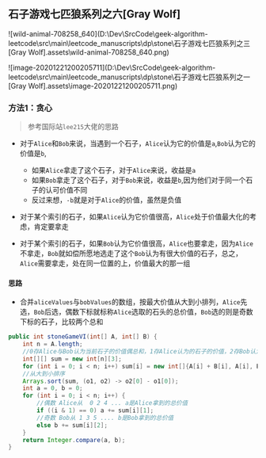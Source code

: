 ## 石子游戏七匹狼系列之六[Gray Wolf]

![wild-animal-708258_640](D:\Dev\SrcCode\geek-algorithm-leetcode\src\main\leetcode_manuscripts\dp\stone\石子游戏七匹狼系列之三[Gray Wolf].assets\wild-animal-708258_640.png)

![image-20201221200205711](D:\Dev\SrcCode\geek-algorithm-leetcode\src\main\leetcode_manuscripts\dp\stone\石子游戏七匹狼系列之一[Gray Wolf].assets\image-20201221200205711.png)

### 方法1：贪心

> 参考国际站`lee215`大佬的思路

- 对于`Alice`和`Bob`来说，当遇到一个石子，`Alice`认为它的价值是`a`,`Bob`认为它的价值是`b`, 
  - 如果`Alice`拿走了这个石子，对于`Alice`来说，收益是`a`
  - 如果`Bob`拿走了这个石子，对于`Bob`来说，收益是`b`,因为他们对于同一个石子的认可价值不同
  - 反过来想，`-b`就是对于`Alice`的价值，虽然是负值

- 对于某个索引的石子，如果`Alice`认为它价值很高，`Alice`处于价值最大化的考虑，肯定要拿走
- 对于某个索引的石子，如果`Bob`认为它价值很高，`Alice`也要拿走，因为`Alice`不拿走，`Bob`就如偿所愿地选走了这个`Bob`认为有很大价值的石子，总之，`Alice`需要拿走，处在同一位置的上，价值最大的那一组

#### 思路

- 合并`aliceValues`与`bobValues`的数组，按最大价值从大到小排列，`Alice`先选，`Bob`后选，偶数下标就标称`Alice`选取的石头的总价值，`Bob`选的则是奇数下标的石子，比较两个总和

```java
public int stoneGameVI(int[] A, int[] B) {
    int n = A.length;
    //0存Alice与Bob认为当前石子的价值偶总和，1存Alice认为的石子的价值，2存Bob认为的石子价值
    int[][] sum = new int[n][3];
    for (int i = 0; i < n; i++) sum[i] = new int[]{A[i] + B[i], A[i], B[i]};
    //从大到小排序
    Arrays.sort(sum, (o1, o2) -> o2[0] - o1[0]);
    int a = 0, b = 0;
    for (int i = 0; i < n; i++) {
        //偶数 Alice从  0 2 4 ... a是Alice拿到的总价值
        if ((i & 1) == 0) a += sum[i][1];
        //奇数 Bob从 1 3 5 .... b是Bob拿到的总价值
        else b += sum[i][2];
    }
    return Integer.compare(a, b);
}
```









